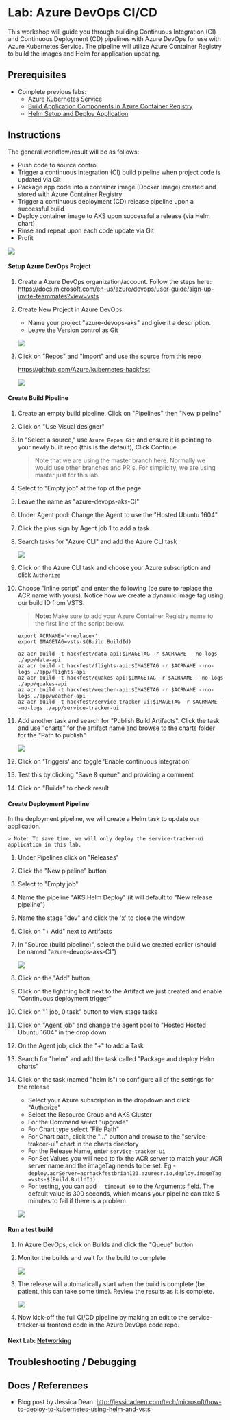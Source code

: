 # Lab: Azure DevOps CI/CD

This workshop will guide you through building Continuous Integration (CI) and Continuous Deployment (CD) pipelines with Azure DevOps for use with Azure Kubernetes Service. The pipeline will utilize Azure Container Registry to build the images and Helm for application updating. 

## Prerequisites 

* Complete previous labs:
    * [Azure Kubernetes Service](../../create-aks-cluster/README.md)
    * [Build Application Components in Azure Container Registry](../../build-application/README.md)
    * [Helm Setup and Deploy Application](../../helm-setup-deploy/README.md)

## Instructions

The general workflow/result will be as follows:

- Push code to source control
- Trigger a continuous integration (CI) build pipeline when project code is updated via Git
- Package app code into a container image (Docker Image) created and stored with Azure Container Registry
- Trigger a continuous deployment (CD) release pipeline upon a successful build
- Deploy container image to AKS upon successful a release (via Helm chart)
- Rinse and repeat upon each code update via Git
- Profit

![](workflow.png)


#### Setup Azure DevOps Project

1. Create a Azure DevOps organization/account. Follow the steps here: https://docs.microsoft.com/en-us/azure/devops/user-guide/sign-up-invite-teammates?view=vsts

2. Create New Project in Azure DevOps

    * Name your project "azure-devops-aks" and give it a description.
    * Leave the Version control as Git

    ![](azure-devops-aks-new.png)

3. Click on "Repos" and "Import" and use the source from this repo

   https://github.com/Azure/kubernetes-hackfest
   
    ![](azure-do-import.png)

#### Create Build Pipeline

1. Create an empty build pipeline. Click on "Pipelines" then "New pipeline"
2. Click on "Use Visual designer"
3. In "Select a source," use `Azure Repos Git` and ensure it is pointing to your newly built repo (this is the default), Click Continue
    > Note that we are using the master branch here. Normally we would use other branches and PR's. For simplicity, we are using master just for this lab.

4. Select to "Empty job" at the top of the page
5. Leave the name as "azure-devops-aks-CI"
6. Under Agent pool: Change the Agent to use the "Hosted Ubuntu 1604"
7. Click the plus sign by Agent job 1 to add a task
8. Search tasks for "Azure CLI" and add the Azure CLI task

    ![](azure-do-azurecli.png)

9. Click on the Azure CLI task and choose your Azure subscription and click `Authorize`
10. Choose "Inline script" and enter the following (be sure to replace the ACR name with yours). Notice how we create a dynamic image tag using our build ID from VSTS.

    > **Note:** Make sure to add your Azure Container Registry name to the first line of the script below.

    ```
    export ACRNAME='<replace>'
    export IMAGETAG=vsts-$(Build.BuildId)

    az acr build -t hackfest/data-api:$IMAGETAG -r $ACRNAME --no-logs ./app/data-api
    az acr build -t hackfest/flights-api:$IMAGETAG -r $ACRNAME --no-logs ./app/flights-api
    az acr build -t hackfest/quakes-api:$IMAGETAG -r $ACRNAME --no-logs ./app/quakes-api
    az acr build -t hackfest/weather-api:$IMAGETAG -r $ACRNAME --no-logs ./app/weather-api
    az acr build -t hackfest/service-tracker-ui:$IMAGETAG -r $ACRNAME --no-logs ./app/service-tracker-ui  
    ```

11. Add another task and search for "Publish Build Artifacts". Click the task and use "charts" for the artifact name and browse to the charts folder for the "Path to publish"

    ![](azure-do-artifact.png)

11. Click on 'Triggers' and toggle 'Enable continuous integration'
12. Test this by clicking "Save & queue" and providing a comment
13. Click on "Builds" to check result


#### Create Deployment Pipeline

In the deployment pipeline, we will create a Helm task to update our application. 

    > Note: To save time, we will only deploy the service-tracker-ui application in this lab. 

1. Under Pipelines click on "Releases"
2. Click the "New pipeline" button
3. Select to "Empty job"
4. Name the pipeline "AKS Helm Deploy" (it will default to "New release pipeline")
5. Name the stage "dev" and click the 'x' to close the window
6. Click on "+ Add" next to Artifacts
7. In "Source (build pipeline)", select the build we created earlier (should be named "azure-devops-aks-CI")

    ![](azure-do-release-artifact.png)

8. Click on the "Add" button 
9. Click on the lightning bolt next to the Artifact we just created and enable "Continuous deployment trigger"
10. Click on "1 job, 0 task" button to view stage tasks
11. Click on "Agent job" and change the agent pool to "Hosted Hosted Ubuntu 1604" in the drop down
12. On the Agent job, click the "+" to add a Task
13. Search for "helm" and add the task called "Package and deploy Helm charts"
14. Click on the task (named "helm ls") to configure all of the settings for the release
    
    * Select your Azure subscription in the dropdown and click "Authorize"
    * Select the Resource Group and AKS Cluster
    * For the Command select "upgrade"
    * For Chart type select "File Path"
    * For Chart path, click the "..." button and browse to the "service-trakcer-ui" chart in the charts directory
    * For the Release Name, enter `service-tracker-ui`
    * For Set Values you will need to fix the ACR server to match your ACR server name and the imageTag needs to be set. 
        Eg - `deploy.acrServer=acrhackfestbrian123.azurecr.io,deploy.imageTag=vsts-$(Build.BuildId)`
    * For testing, you can add `--timeout 60` to the Arguments field. The default value is 300 seconds, which means your pipeline can take 5 minutes to fail if there is a problem.

    ![](azure-do-helm-task.png)

#### Run a test build

1. In Azure DevOps, click on Builds and click the "Queue" button
2. Monitor the builds and wait for the build to complete

    ![](azure-do-build.png)

3. The release will automatically start when the build is complete (be patient, this can take some time). Review the results as it is complete. 

    ![](azure-do-release.png)

4. Now kick-off the full CI/CD pipeline by making an edit to the service-tracker-ui frontend code in the Azure DevOps code repo.

#### Next Lab: [Networking](../../networking/README.md)

## Troubleshooting / Debugging

## Docs / References

* Blog post by Jessica Dean. http://jessicadeen.com/tech/microsoft/how-to-deploy-to-kubernetes-using-helm-and-vsts 
